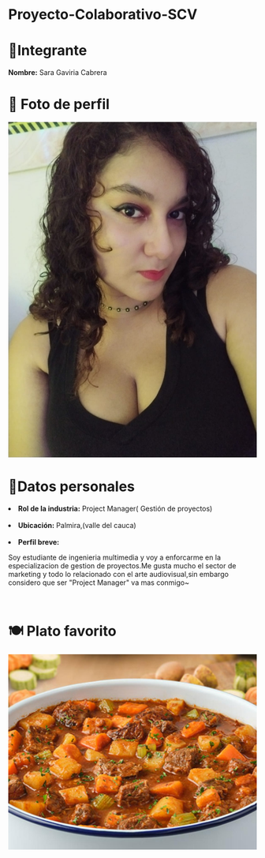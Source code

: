 ﻿# Proyecto-Colaborativo-SCV
<h1> 👤Integrante</h1>
<b>Nombre:</b> Sara Gaviria Cabrera 
<br>
<h1>📸 Foto de perfil </h1>
<img src="/Sara/fotoPersonal.jpg" alt="foto personal">
<br>
<h1>📌Datos personales</h1>
<li><b>Rol de la industria:</b> Project Manager( Gestión de proyectos)</li>
<br>
<li><b> Ubicación:</b> Palmira,(valle del cauca)</li>
<br>
<li><b>Perfil breve:</b><p>Soy estudiante de ingenieria multimedia y voy a enforcarme en la 
						 especializacion de gestion de proyectos.Me gusta mucho el sector de marketing y todo lo 
						 relacionado con el arte audiovisual,sin embargo considero que ser "Project Manager" va mas conmigo~ </p> </li>
<br>
<h1>🍽️ Plato favorito</h1>
<img src="/Sara/estofado.jpg" alt="platofavorito">





	


